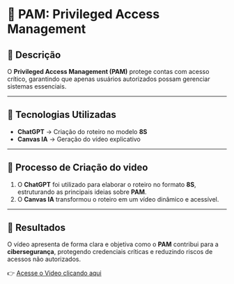 # 🔐 PAM: Privileged Access Management  

## 📒 Descrição  
O **Privileged Access Management (PAM)** protege contas com acesso crítico, garantindo que apenas usuários autorizados possam gerenciar sistemas essenciais.  

---

## 🤖 Tecnologias Utilizadas  
- **ChatGPT** → Criação do roteiro no modelo **8S**  
- **Canvas IA** → Geração do vídeo explicativo  

---

## 🧐 Processo de Criação do video
1. O **ChatGPT** foi utilizado para elaborar o roteiro no formato **8S**, estruturando as principais ideias sobre **PAM**.  
2. O **Canvas IA** transformou o roteiro em um vídeo dinâmico e acessível.  

---

## 🚀 Resultados  
O vídeo apresenta de forma clara e objetiva como o **PAM** contribui para a **cibersegurança**, protegendo credenciais críticas e reduzindo riscos de acessos não autorizados.  

👉 [Acesse o Video clicando aqui](https://github.com/user-attachments/assets/f8889e82-0307-4ab9-953a-b5a78fc76f23) 
